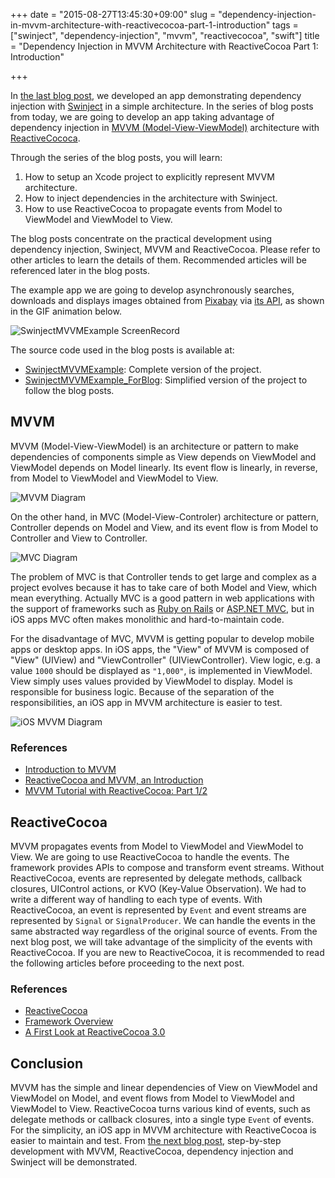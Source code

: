 +++
date = "2015-08-27T13:45:30+09:00"
slug = "dependency-injection-in-mvvm-architecture-with-reactivecocoa-part-1-introduction"
tags = ["swinject", "dependency-injection", "mvvm", "reactivecocoa", "swift"]
title = "Dependency Injection in MVVM Architecture with ReactiveCocoa Part 1: Introduction"

+++

In [the last blog post](/post/dependency-injection-framework-for-swift-simple-weather-app-example-with-swinject-part-2/), we developed an app demonstrating dependency injection with [Swinject](https://github.com/Swinject/Swinject) in a simple architecture. In the series of blog posts from today, we are going to develop an app taking advantage of dependency injection in [MVVM (Model-View-ViewModel)](https://en.wikipedia.org/wiki/Model_View_ViewModel) architecture with [ReactiveCococa](https://github.com/ReactiveCocoa/ReactiveCocoa).

Through the series of the blog posts, you will learn:

1. How to setup an Xcode project to explicitly represent MVVM architecture.
2. How to inject dependencies in the architecture with Swinject.
3. How to use ReactiveCocoa to propagate events from Model to ViewModel and ViewModel to View.

The blog posts concentrate on the practical development using dependency injection, Swinject, MVVM and ReactiveCocoa. Please refer to other articles to learn the details of them. Recommended articles will be referenced later in the blog posts.

The example app we are going to develop asynchronously searches, downloads and displays images obtained from [Pixabay](https://pixabay.com) via [its API](https://pixabay.com/api/docs/), as shown in the GIF animation below.

![SwinjectMVVMExample ScreenRecord](/images/post/2015-08/SwinjectMVVMExampleScreenRecord.gif)

The source code used in the blog posts is available at:

- [SwinjectMVVMExample](https://github.com/Swinject/SwinjectMVVMExample): Complete version of the project.
- [SwinjectMVVMExample_ForBlog](https://github.com/yoichitgy/SwinjectMVVMExample_ForBlog): Simplified version of the project to follow the blog posts.

## MVVM

MVVM (Model-View-ViewModel) is an architecture or pattern to make dependencies of components simple as View depends on ViewModel and ViewModel depends on Model linearly. Its event flow is linearly, in reverse, from Model to ViewModel and ViewModel to View.

![MVVM Diagram](/images/post/2015-08/Diagram-MVVM.png)

On the other hand, in MVC (Model-View-Controler) architecture or pattern, Controller depends on Model and View, and its event flow is from Model to Controller and View to Controller.

![MVC Diagram](/images/post/2015-08/Diagram-MVC.png)

The problem of MVC is that Controller tends to get large and complex as a project evolves because it has to take care of both Model and View, which mean everything. Actually MVC is a good pattern in web applications with the support of frameworks such as [Ruby on Rails](http://rubyonrails.org) or [ASP.NET MVC](http://www.asp.net/mvc), but in iOS apps MVC often makes monolithic and hard-to-maintain code.

For the disadvantage of MVC, MVVM is getting popular to develop mobile apps or desktop apps. In iOS apps, the "View" of MVVM is composed of "View" (UIView) and "ViewController" (UIViewController). View logic, e.g. a value `1000` should be displayed as `"1,000"`, is implemented in ViewModel. View simply uses values provided by ViewModel to display. Model is responsible for business logic. Because of the separation of the responsibilities, an iOS app in MVVM architecture is easier to test.

![iOS MVVM Diagram](/images/post/2015-08/Diagram-MVVM-iOS.png)

### References

- [Introduction to MVVM](https://www.objc.io/issues/13-architecture/mvvm/)
- [ReactiveCocoa and MVVM, an Introduction](http://www.sprynthesis.com/2014/12/06/reactivecocoa-mvvm-introduction/)
- [MVVM Tutorial with ReactiveCocoa: Part 1/2](http://www.raywenderlich.com/74106/mvvm-tutorial-with-reactivecocoa-part-1)

## ReactiveCocoa

MVVM propagates events from Model to ViewModel and ViewModel to View. We are going to use ReactiveCocoa to handle the events. The framework provides APIs to compose and transform event streams. Without ReactiveCocoa, events are represented by delegate methods, callback closures, UIControl actions, or KVO (Key-Value Observation). We had to write a different way of handling to each type of events. With ReactiveCocoa, an event is represented by `Event` and event streams are represented by `Signal` or `SignalProducer`. We can handle the events in the same abstracted way regardless of the original source of events. From the next blog post, we will take advantage of the simplicity of the events with ReactiveCocoa. If you are new to ReactiveCocoa, it is recommended to read the following articles before proceeding to the next post.

### References

- [ReactiveCocoa](https://github.com/ReactiveCocoa/ReactiveCocoa)
- [Framework Overview](https://github.com/ReactiveCocoa/ReactiveCocoa/blob/master/Documentation/FrameworkOverview.md)
- [A First Look at ReactiveCocoa 3.0](http://blog.scottlogic.com/2015/04/24/first-look-reactive-cocoa-3.html)

## Conclusion

MVVM has the simple and linear dependencies of View on ViewModel and ViewModel on Model, and event flows from Model to ViewModel and ViewModel to View. ReactiveCocoa turns various kind of events, such as delegate methods or callback closures, into a single type `Event` of events. For the simplicity, an iOS app in MVVM architecture with ReactiveCocoa is easier to maintain and test. From [the next blog post](/post/dependency-injection-in-mvvm-architecture-with-reactivecocoa-part-2-project-setup/), step-by-step development with MVVM, ReactiveCocoa, dependency injection and Swinject will be demonstrated.
